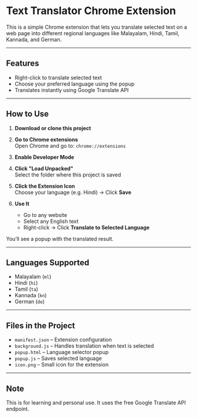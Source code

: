 # Text Translator Chrome Extension

This is a simple Chrome extension that lets you translate selected text on a web page into different regional languages like Malayalam, Hindi, Tamil, Kannada, and German.

---

## Features

- Right-click to translate selected text
- Choose your preferred language using the popup
- Translates instantly using Google Translate API

---

## How to Use

1. **Download or clone this project**

2. **Go to Chrome extensions**  
   Open Chrome and go to: `chrome://extensions`

3. **Enable Developer Mode**

4. **Click "Load Unpacked"**  
   Select the folder where this project is saved

5. **Click the Extension Icon**  
   Choose your language (e.g. Hindi) → Click **Save**

6. **Use It**  
   - Go to any website  
   - Select any English text  
   - Right-click → Click **Translate to Selected Language**

You’ll see a popup with the translated result.

---

## Languages Supported

- Malayalam (`ml`)
- Hindi (`hi`)
- Tamil (`ta`)
- Kannada (`kn`)
- German (`de`)

---

## Files in the Project

- `manifest.json` – Extension configuration
- `background.js` – Handles translation when text is selected
- `popup.html` – Language selector popup
- `popup.js` – Saves selected language
- `icon.png` – Small icon for the extension

---

## Note

This is for learning and personal use. It uses the free Google Translate API endpoint.
